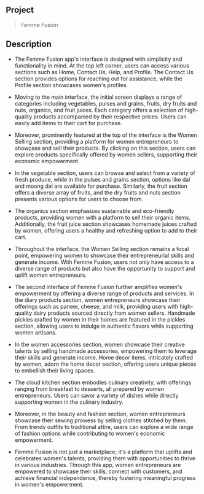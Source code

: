 ## Project
> Femme Fusion
## Description
- The Femme Fusion app's interface is designed with simplicity and functionality in mind. At the top left corner, users can access various sections such as Home, Contact Us, Help, and Profile. The Contact Us section provides options for reaching out for assistance, while the Profile section showcases women's profiles.

- Moving to the main interface, the initial screen displays a range of categories including vegetables, pulses and grains, fruits, dry fruits and nuts, organics, and fruit juices. Each category offers a selection of high-quality products accompanied by their respective prices. Users can easily add items to their cart for purchase.

- Moreover, prominently featured at the top of the interface is the Women Selling section, providing a platform for women entrepreneurs to showcase and sell their products. By clicking on this section, users can explore products specifically offered by women sellers, supporting their economic empowerment.

- In the vegetable section, users can browse and select from a variety of fresh produce, while in the pulses and grains section, options like dal and moong dal are available for purchase. Similarly, the fruit section offers a diverse array of fruits, and the dry fruits and nuts section presents various options for users to choose from.

- The organics section emphasizes sustainable and eco-friendly products, providing women with a platform to sell their organic items. Additionally, the fruit juice section showcases homemade juices crafted by women, offering users a healthy and refreshing option to add to their cart.

- Throughout the interface, the Women Selling section remains a focal point, empowering women to showcase their entrepreneurial skills and generate income. With Femme Fusion, users not only have access to a diverse range of products but also have the opportunity to support and uplift women entrepreneurs.

- The second interface of Femme Fusion further amplifies women's empowerment by offering a diverse range of products and services. In the diary products section, women entrepreneurs showcase their offerings such as paneer, cheese, and milk, providing users with high-quality dairy products sourced directly from women sellers. Handmade pickles crafted by women in their homes are featured in the pickles section, allowing users to indulge in authentic flavors while supporting women artisans.

- In the women accessories section, women showcase their creative talents by selling handmade accessories, empowering them to leverage their skills and generate income. Home decor items, intricately crafted by women, adorn the home decor section, offering users unique pieces to embellish their living spaces.

- The cloud kitchen section embodies culinary creativity, with offerings ranging from breakfast to desserts, all prepared by women entrepreneurs. Users can savor a variety of dishes while directly supporting women in the culinary industry.

- Moreover, in the beauty and fashion section, women entrepreneurs showcase their sewing prowess by selling clothes stitched by them. From trendy outfits to traditional attire, users can explore a wide range of fashion options while contributing to women's economic empowerment.

- Femme Fusion is not just a marketplace; it's a platform that uplifts and celebrates women's talents, providing them with opportunities to thrive in various industries. Through this app, women entrepreneurs are empowered to showcase their skills, connect with customers, and achieve financial independence, thereby fostering meaningful progress in women's empowerment.
